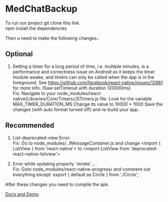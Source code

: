 # MedChatBackup

To run our project git clone this link. <br />
npm install the dependencies

Then u need to make the following changes.\:
## Optional
1. Setting a timer for a long period of time, i.e. multiple minutes, is a performance and correctness issue on Android as it keeps the timer module awake, and timers can only be called when the app is in the foreground. See https://github.com/facebook/react-native/issues/12981 for more info.
(Saw setTimeout with duration 120000ms) <br />
Fix: 
Navigate to your node_modules/react-native/Libraries/Core/Timers/JSTimers.js file.
Look for the variable MAX_TIMER_DURATION_MS
Change its value to 10000 * 1000
Save the changes (with auto format turned off) and re-build your app.

## Recommended
1. List-deprecated-view Error: <br />
Fix:
Go to node_modules/../MessageContainer.js and change <import { ListView } from 'react-native'>
to <import ListView from 'deprecated-react-native-listview'>

2. Error while updating property 'stroke'..... <br />
Fix: 
Goto node_modules/react-native-progress/ and
comment out everything except: export { default as Circle } from './Circle';

After these changes you need to compile the apk.

[Docs and Demo](https://drive.google.com/drive/folders/1QSg2K3nkrKAPN6dhMzJUDbKBl1ZlInly)
